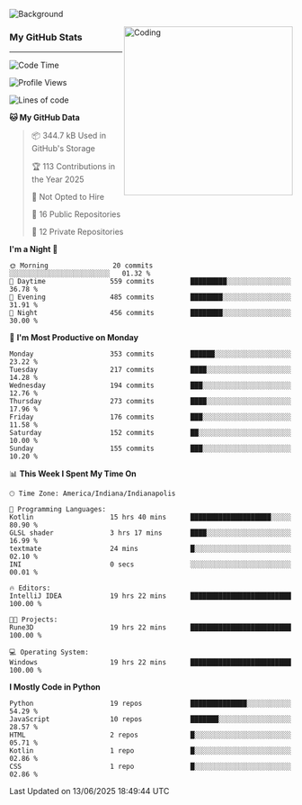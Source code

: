 ![Background](https://github.com/Nguyen-Noah/Nguyen-Noah/assets/112649680/f5d2296f-0508-400c-abcf-47c085708a2a)

<img align="right" alt="Coding" width="300" src="https://cdn.dribbble.com/users/1277312/screenshots/14733298/media/39b1045e593737587dd60e42c8422d1f.gif" >

### My GitHub Stats
---
<!--START_SECTION:waka-->
![Code Time](http://img.shields.io/badge/Code%20Time-686%20hrs%2018%20mins-blue)

![Profile Views](http://img.shields.io/badge/Profile%20Views-0-blue)

![Lines of code](https://img.shields.io/badge/From%20Hello%20World%20I%27ve%20Written-14.7%20million%20lines%20of%20code-blue)

**🐱 My GitHub Data** 

> 📦 344.7 kB Used in GitHub's Storage 
 > 
> 🏆 113 Contributions in the Year 2025
 > 
> 🚫 Not Opted to Hire
 > 
> 📜 16 Public Repositories 
 > 
> 🔑 12 Private Repositories 
 > 
**I'm a Night 🦉** 

```text
🌞 Morning                20 commits          ░░░░░░░░░░░░░░░░░░░░░░░░░   01.32 % 
🌆 Daytime                559 commits         █████████░░░░░░░░░░░░░░░░   36.78 % 
🌃 Evening                485 commits         ████████░░░░░░░░░░░░░░░░░   31.91 % 
🌙 Night                  456 commits         ████████░░░░░░░░░░░░░░░░░   30.00 % 
```
📅 **I'm Most Productive on Monday** 

```text
Monday                   353 commits         ██████░░░░░░░░░░░░░░░░░░░   23.22 % 
Tuesday                  217 commits         ████░░░░░░░░░░░░░░░░░░░░░   14.28 % 
Wednesday                194 commits         ███░░░░░░░░░░░░░░░░░░░░░░   12.76 % 
Thursday                 273 commits         ████░░░░░░░░░░░░░░░░░░░░░   17.96 % 
Friday                   176 commits         ███░░░░░░░░░░░░░░░░░░░░░░   11.58 % 
Saturday                 152 commits         ██░░░░░░░░░░░░░░░░░░░░░░░   10.00 % 
Sunday                   155 commits         ███░░░░░░░░░░░░░░░░░░░░░░   10.20 % 
```


📊 **This Week I Spent My Time On** 

```text
🕑︎ Time Zone: America/Indiana/Indianapolis

💬 Programming Languages: 
Kotlin                   15 hrs 40 mins      ████████████████████░░░░░   80.90 % 
GLSL shader              3 hrs 17 mins       ████░░░░░░░░░░░░░░░░░░░░░   16.99 % 
textmate                 24 mins             █░░░░░░░░░░░░░░░░░░░░░░░░   02.10 % 
INI                      0 secs              ░░░░░░░░░░░░░░░░░░░░░░░░░   00.01 % 

🔥 Editors: 
IntelliJ IDEA            19 hrs 22 mins      █████████████████████████   100.00 % 

🐱‍💻 Projects: 
Rune3D                   19 hrs 22 mins      █████████████████████████   100.00 % 

💻 Operating System: 
Windows                  19 hrs 22 mins      █████████████████████████   100.00 % 
```

**I Mostly Code in Python** 

```text
Python                   19 repos            ██████████████░░░░░░░░░░░   54.29 % 
JavaScript               10 repos            ███████░░░░░░░░░░░░░░░░░░   28.57 % 
HTML                     2 repos             █░░░░░░░░░░░░░░░░░░░░░░░░   05.71 % 
Kotlin                   1 repo              █░░░░░░░░░░░░░░░░░░░░░░░░   02.86 % 
CSS                      1 repo              █░░░░░░░░░░░░░░░░░░░░░░░░   02.86 % 
```




 Last Updated on 13/06/2025 18:49:44 UTC
<!--END_SECTION:waka-->

<!--
**Nguyen-Noah/Nguyen-Noah** is a ✨ _special_ ✨ repository because its `README.md` (this file) appears on your GitHub profile.

Here are some ideas to get you started:

- 🔭 I’m currently working on ...
- 🌱 I’m currently learning ...
- 👯 I’m looking to collaborate on ...
- 🤔 I’m looking for help with ...
- 💬 Ask me about ...
- 📫 How to reach me: ...
- 😄 Pronouns: ...
- ⚡ Fun fact: ...
-->
